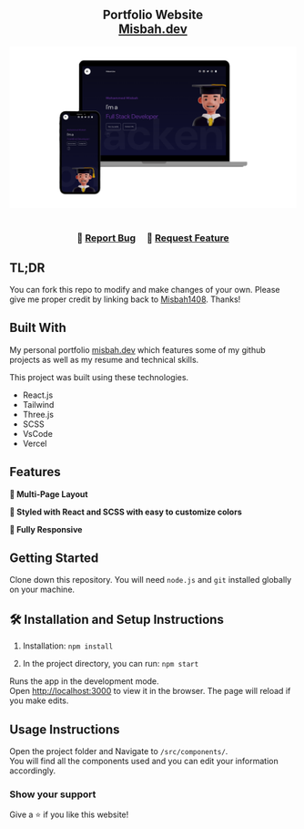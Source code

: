 <h2 align="center">
  Portfolio Website<br/>
  <a href="https://misbah-portfolio-nine.vercel.app/" target="_blank">Misbah.dev</a>
</h2>
<div align="center">
  <a href="https://misbah-portfolio-nine.vercel.app/" target="_blank"><img alt="Demo" src="./Tumbnail.png" /></a>
</div>

<br/>

<h3 align="center">
    🔹
    <a href="https://github.com/misbah1408/misbah.portfolio/issues">Report Bug</a> &nbsp; &nbsp;
    🔹
    <a href="https://github.com/misbah1408/misbah.portfolio/issues">Request Feature</a>
</h3>

## TL;DR

You can fork this repo to modify and make changes of your own. Please give me proper credit by linking back to [Misbah1408](https://github.com/misbah1408/misbah.portfolio). Thanks!

## Built With

My personal portfolio <a href="https://misbah-portfolio-nine.vercel.app/" target="_blank">misbah.dev</a> which features some of my github projects as well as my resume and technical skills.<br/>

This project was built using these technologies.

- React.js
- Tailwind
- Three.js
- SCSS
- VsCode
- Vercel

## Features

**📖 Multi-Page Layout**

**🎨 Styled with React and SCSS with easy to customize colors**

**📱 Fully Responsive**

## Getting Started

Clone down this repository. You will need `node.js` and `git` installed globally on your machine.

## 🛠 Installation and Setup Instructions

1. Installation: `npm install`

2. In the project directory, you can run: `npm start`

Runs the app in the development mode.\
Open [http://localhost:3000](http://localhost:3000) to view it in the browser.
The page will reload if you make edits.

## Usage Instructions

Open the project folder and Navigate to `/src/components/`. <br/>
You will find all the components used and you can edit your information accordingly.

### Show your support

Give a ⭐ if you like this website!
